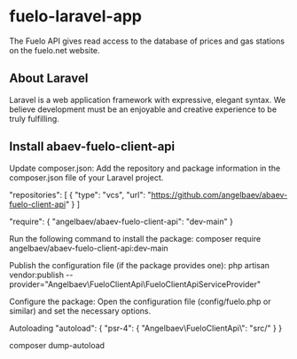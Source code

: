 
# fuelo-laravel-app
The Fuelo API gives read access to the database of prices and gas stations on the fuelo.net website.

## About Laravel

Laravel is a web application framework with expressive, elegant syntax. We believe development must be an enjoyable and creative experience to be truly fulfilling.

## Install abaev-fuelo-client-api

Update composer.json: Add the repository and package information in the composer.json file of your Laravel project.

"repositories": [
    {
        "type": "vcs",
        "url": "https://github.com/angelbaev/abaev-fuelo-client-api"
    }
]

"require": {
    "angelbaev/abaev-fuelo-client-api": "dev-main"
}

Run the following command to install the package:
composer require angelbaev/abaev-fuelo-client-api:dev-main

Publish the configuration file (if the package provides one):
php artisan vendor:publish --provider="Angelbaev\FueloClientApi\FueloClientApiServiceProvider"

Configure the package: Open the configuration file (config/fuelo.php or similar) and set the necessary options.

Autoloading
"autoload": {
    "psr-4": {
        "Angelbaev\\FueloClientApi\\": "src/"
    }
}

composer dump-autoload